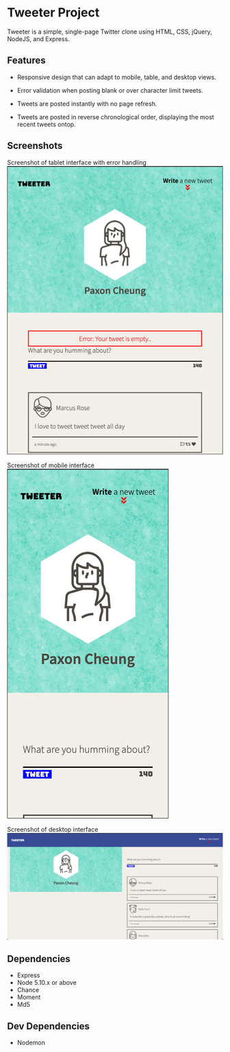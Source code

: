 # Tweeter Project

Tweeter is a simple, single-page Twitter clone using HTML, CSS, jQuery, NodeJS, and Express. 

## Features

- Responsive design that can adapt to mobile, table, and desktop views.

- Error validation when posting blank or over character limit tweets.

- Tweets are posted instantly with no page refresh. 

- Tweets are posted in reverse chronological order, displaying the most recent tweets ontop.

## Screenshots

Screenshot of tablet interface with error handling
![Screenshot of tablet interface with error handling](https://github.com/Pax14/tweeter/blob/master/screenshots/TabletViewErrorHandling.png)

Screenshot of mobile interface
![Screenshot of mobile interface](https://github.com/Pax14/tweeter/blob/master/screenshots/Phoneview.png)

Screenshot of desktop interface
![Screenshot of desktop interface](https://github.com/Pax14/tweeter/blob/master/screenshots/Desktopview.png)

## Dependencies

- Express
- Node 5.10.x or above
- Chance
- Moment
- Md5

## Dev Dependencies

- Nodemon
